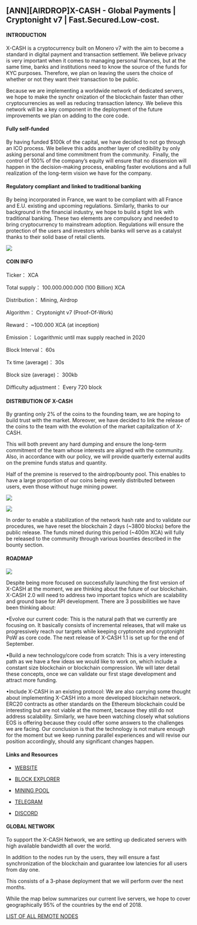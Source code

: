 ## [ANN][AIRDROP]X-CASH - Global Payments | Cryptonight v7 | Fast.Secured.Low-cost. 

#### INTRODUCTION
X-CASH is a cryptocurrency built on Monero v7 with the aim to become a standard in digital payment and transaction settlement. We believe privacy is very important when it comes to managing personal finances, but at the same time, banks and institutions need to know the source of the funds for KYC purposes. Therefore, we plan on leaving the users the choice of whether or not they want their transaction to be public. 


Because we are implementing a worldwide network of dedicated servers, we hope to make the synchr
onization of the blockchain faster than other cryptocurrencies as well as reducing transaction latency. We believe this network will be a key component in the deployment of the future improvements we plan on adding to the core code.



#### Fully self-funded

By having funded $100k of the capital, we have decided to not go through an ICO process. We believe this adds another layer of credibility by only asking personal and time commitment from the community.  Finally, the control of 100% of the company’s equity will ensure that no dissension will happen in the decision-making process, enabling faster evolutions and a full realization of the long-term vision we have for the company. 


#### Regulatory compliant and linked to traditional banking

By being incorporated in France, we want to be compliant with all France and E.U. existing and upcoming regulations. Similarly, thanks to our background in the financial industry, we hope to build a tight link with traditional banking. These two elements are compulsory and needed to bring cryptocurrency to mainstream adoption. Regulations will ensure the protection of the users and investors while banks will serve as a catalyst thanks to their solid base of retail clients.

![](https://i.imgur.com/7O0MkM9.png)


#### COIN INFO


Ticker： XCA 

Total supply： 100.000.000.000 (100 Billion) XCA 

Distribution： Mining, Airdrop 

Algorithm： Cryptonight v7 (Proof-Of-Work) 

Reward： ~100.000 XCA (at inception) 

Emission： Logarithmic until max supply reached in 2020 

Block Interval： 60s 

Tx time (average)： 30s 

Block size (average)： 300kb  

Difficulty adjustment： Every 720 block 




#### DISTRIBUTION OF X-CASH


By granting only 2% of the coins to the founding team, we are hoping to build trust with the market. 
Moreover, we have decided to link the release of the coins to the team with the evolution of the market capitalization of X-CASH.

This will both prevent any hard dumping and ensure the long-term commitment of the team whose interests are aligned with the community. Also, in accordance with our policy, we will provide quarterly external audits on the premine funds status and quantity.

Half of the premine is reserved to the airdrop/bounty pool. This enables to have a large proportion of our coins being evenly distributed between users, even those without huge mining power.

![](https://i.imgur.com/2EdyJyN.png)

![](https://i.imgur.com/J3tyjDY.png)


In order to enable a stabilization of the network hash rate and to validate our procedures, we have reset the blockchain 2 days (~3800 blocks) before the public release. The funds mined during this period (~400m XCA) will fully be released to the community through various bounties described in the bounty section.


#### ROADMAP


![](https://i.imgur.com/1E6QmH7.png)


Despite being more focused on successfully launching the first version of X-CASH at the moment, we are thinking about the future of our blockchain. X-CASH 2.0 will need to address two important topics which are scalability and ground base for API development. There are 3 possibilities we have been thinking about:

•Evolve our current code: This is the natural path that we currently are focusing on. It basically consists of incremental releases, that will make us progressively reach our targets while keeping cryptonote and cryptonight PoW as core code. The next release of X-CASH 1.1 is set up for the end of September.
 
•Build a new technology/core code from scratch: This is a very interesting path as we have a few ideas we would like to work on, which include a constant size blockchain or blockchain compression. We will later detail these concepts, once we can validate our first stage development and attract more funding.
 
•Include X-CASH in an existing protocol: We are also carrying some thought about implementing X-CASH into a more developed blockchain network. ERC20 contracts as other standards on the Ethereum blockchain could be interesting but are not viable at the moment, because they still do not address scalability. Similarly, we have been watching closely what solutions EOS is offering because they could offer some answers to the challenges we are facing. 
Our conclusion is that the technology is not mature enough for the moment but we keep running parallel experiences and will revise our position accordingly, should any significant changes happen.


#### Links and Resources

- [WEBSITE](https://x-cash.org/)

- [BLOCK EXPLORER](https://explorer.x-cash.org/)

- [MINING POOL](http://minexcash.com/)

- [TELEGRAM ](http://t.me/xcashglobal)

- [DISCORD](https://discord.gg/4CAahnd)


#### GLOBAL NETWORK


 To support the X-CASH Network, we are setting up dedicated servers with high available bandwidth all over the world. 

In addition to the nodes run by the users, they will ensure a fast synchronization of the blockchain and guarantee low latencies for all users from day one. 

This consists of a 3-phase deployment that we will perform over the next months. 

While the map below summarizes our current live servers, we hope to cover geographically 95% of the countries by the end of 2018.

[LIST OF ALL REMOTE NODES](https://x-cash.org/remotenodes)